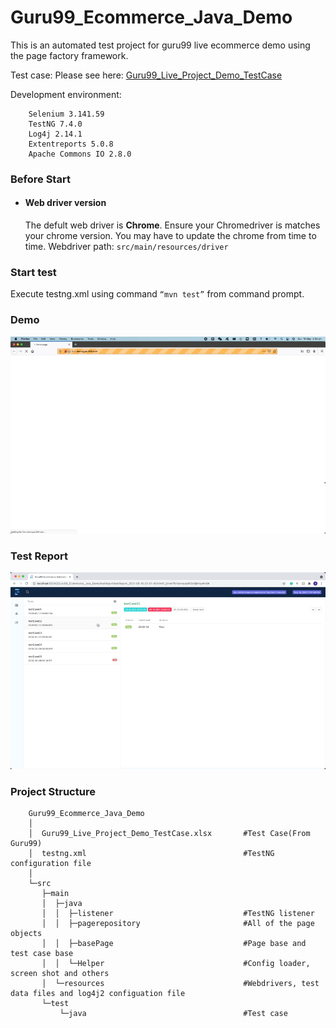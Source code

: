 # Guru99_Ecommerce_Java_Demo
This is an automated test project for guru99 live ecommerce demo using the page factory framework.

Test case:
Please see here: [Guru99_Live_Project_Demo_TestCase](https://github.com/guorui9016/Guru99_Ecommerce_Java_Demo/blob/main/Guru99_Live_Project_Demo_TestCase.xlsx)

Development environment:
```
    Selenium 3.141.59
    TestNG 7.4.0
    Log4j 2.14.1
    Extentreports 5.0.8
    Apache Commons IO 2.8.0  
```

### Before Start

- #### Web driver version
    The defult web driver is **Chrome**. Ensure your Chromedriver is matches your chrome version. You may have to update the chrome from time to time.
    Webdriver path:
    ` src/main/resources/driver `
    
### Start test
   Execute testng.xml using command `“mvn test”` from command prompt.

### Demo
    
![](https://github.com/guorui9016/Guru99_Ecommerce_Java_Demo/blob/main/demo/Testcase5%20demo.gif)

### Test Report

![](https://github.com/guorui9016/Guru99_Ecommerce_Java_Demo/blob/main/demo/test_report_demo.gif)

### Project Structure
```
    Guru99_Ecommerce_Java_Demo
    │                    
    │  Guru99_Live_Project_Demo_TestCase.xlsx       #Test Case(From Guru99)
    │  testng.xml                                   #TestNG configuration file 
    │
    └─src
       ├─main
       │  ├─java
       │  │  ├─listener                             #TestNG listener
       │  │  ├─pagerepository                       #All of the page objects
       │  │  ├─basePage                             #Page base and test case base
       │  │  └─Helper                               #Config loader, screen shot and others
       │  └─resources                               #Webdrivers, test data files and log4j2 configuation file
       └─test
           └─java                                   #Test case 
``` 

